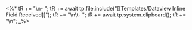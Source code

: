 <%*
tR += "\n- ";
tR += await tp.file.include("[[Templates/Dataview Inline Field Received]]");
tR += "\n\t- ";
tR += await tp.system.clipboard();
tR += "\n";
_%>
